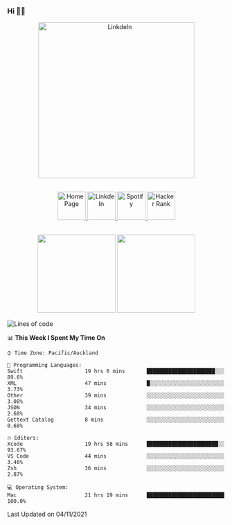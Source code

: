### Hi 👋🏻
<p align="center">
 <img alt="LinkdeIn" width="360px" src="https://media.giphy.com/media/fbyGEE9mlqDyE/giphy.gif?cid=ecf05e479e3sjlimgnu6742uu0i3fsxrozdeiq7ngv5qowed&rid=giphy.gif&ct=g" />
</p>

<p align="center">
<br/>
<a href="https://liguo.jiao.co.nz">
  <img alt="Home Page" width="65px" src="https://image.flaticon.com/icons/svg/725/725322.svg" />
</a>
<a href="https://www.linkedin.com/in/liguojiaouc">
  <img alt="LinkdeIn" width="65px" src="https://image.flaticon.com/icons/svg/725/725337.svg" />
</a>
<a href="https://open.spotify.com/user/1233857145?si=96fbba946f584236">
  <img alt="Spotify" width="65px" src="https://image.flaticon.com/icons/svg/725/725281.svg" />
</a>
<a href="https://www.hackerrank.com/iceman201">
  <img alt="Hacker Rank" width="65px" src="https://upload.wikimedia.org/wikipedia/commons/4/40/HackerRank_Icon-1000px.png" />
</a>
</p>

<p align="center">
<br/>
<img height="180px" src="https://github-readme-stats.vercel.app/api/top-langs/?username=iceman201&show_icons=true&layout=compact&theme=onedark&hide_border=true"/>
<img height="180px" src="https://github-readme-stats.vercel.app/api?username=iceman201&show_icons=true&count_private=true&theme=onedark&include_all_commits=true&hide_border=true"/>
</p>

<!--START_SECTION:waka-->
![Lines of code](https://img.shields.io/badge/From%20Hello%20World%20I%27ve%20Written-1.5%20million%20lines%20of%20code-blue)

📊 **This Week I Spent My Time On** 

```text
⌚︎ Time Zone: Pacific/Auckland

💬 Programming Languages: 
Swift                    19 hrs 6 mins       ██████████████████████░░░   89.6% 
XML                      47 mins             █░░░░░░░░░░░░░░░░░░░░░░░░   3.73% 
Other                    39 mins             ░░░░░░░░░░░░░░░░░░░░░░░░░   3.08% 
JSON                     34 mins             ░░░░░░░░░░░░░░░░░░░░░░░░░   2.68% 
Gettext Catalog          8 mins              ░░░░░░░░░░░░░░░░░░░░░░░░░   0.68%

🔥 Editors: 
Xcode                    19 hrs 58 mins      ███████████████████████░░   93.67% 
VS Code                  44 mins             ░░░░░░░░░░░░░░░░░░░░░░░░░   3.46% 
Zsh                      36 mins             ░░░░░░░░░░░░░░░░░░░░░░░░░   2.87%

💻 Operating System: 
Mac                      21 hrs 19 mins      █████████████████████████   100.0%

```


 Last Updated on 04/11/2021
<!--END_SECTION:waka-->

<!--
**iceman201/iceman201** is a ✨ _special_ ✨ repository because its `README.md` (this file) appears on your GitHub profile.

Here are some ideas to get you started:

- 🔭 I’m currently working on ...
- 🌱 I’m currently learning ...
- 👯 I’m looking to collaborate on ...
- 🤔 I’m looking for help with ...
- 💬 Ask me about ...
- 📫 How to reach me: ...
- 😄 Pronouns: ...
- ⚡ Fun fact: ...
-->
